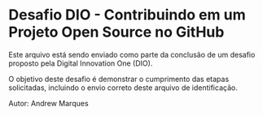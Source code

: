 # Desafio DIO - Contribuindo em um Projeto Open Source no GitHub

Este arquivo está sendo enviado como parte da conclusão de um desafio proposto pela Digital Innovation One (DIO).

O objetivo deste desafio é demonstrar o cumprimento das etapas solicitadas, incluindo o envio correto deste arquivo de identificação.

Autor: Andrew Marques
